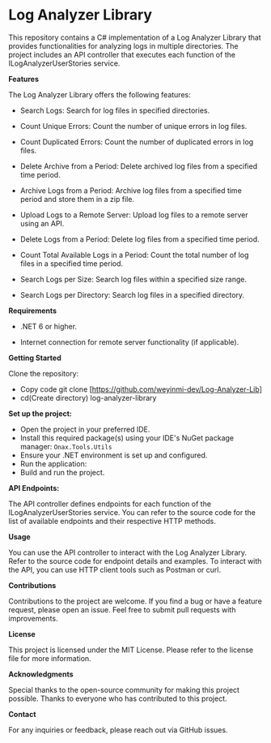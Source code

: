 # Log Analyzer Library

This repository contains a C# implementation of a Log Analyzer Library that provides functionalities for analyzing logs in multiple directories. The project includes an API controller that executes each function of the ILogAnalyzerUserStories service.

**Features**

The Log Analyzer Library offers the following features:

- Search Logs: Search for log files in specified directories.

- Count Unique Errors: Count the number of unique errors in log files.

- Count Duplicated Errors: Count the number of duplicated errors in log files.

- Delete Archive from a Period: Delete archived log files from a specified time period.

- Archive Logs from a Period: Archive log files from a specified time period and store them in a zip file.

- Upload Logs to a Remote Server: Upload log files to a remote server using an API.

- Delete Logs from a Period: Delete log files from a specified time period.

- Count Total Available Logs in a Period: Count the total number of log files in a specified time period.

- Search Logs per Size: Search log files within a specified size range.

- Search Logs per Directory: Search log files in a specified directory.


**Requirements**

- .NET 6 or higher.

- Internet connection for remote server functionality (if applicable).


**Getting Started**

Clone the repository:

- Copy code git clone [https://github.com/weyinmi-dev/Log-Analyzer-Lib]
- cd(Create directory) log-analyzer-library

**Set up the project:**

- Open the project in your preferred IDE.
- Install this required package(s) using your IDE's NuGet package manager: ``Onax.Tools.Utils``
- Ensure your .NET environment is set up and configured.
- Run the application:
- Build and run the project.

**API Endpoints:**

The API controller defines endpoints for each function of the ILogAnalyzerUserStories service. You can refer to the source code for the list of available endpoints and their respective HTTP methods.

**Usage**

You can use the API controller to interact with the Log Analyzer Library. Refer to the source code for endpoint details and examples. To interact with the API, you can use HTTP client tools such as Postman or curl.

**Contributions**

Contributions to the project are welcome. If you find a bug or have a feature request, please open an issue. Feel free to submit pull requests with improvements.

**License**

This project is licensed under the MIT License. Please refer to the license file for more information.

**Acknowledgments**

Special thanks to the open-source community for making this project possible.
Thanks to everyone who has contributed to this project.

**Contact**

For any inquiries or feedback, please reach out via GitHub issues.
